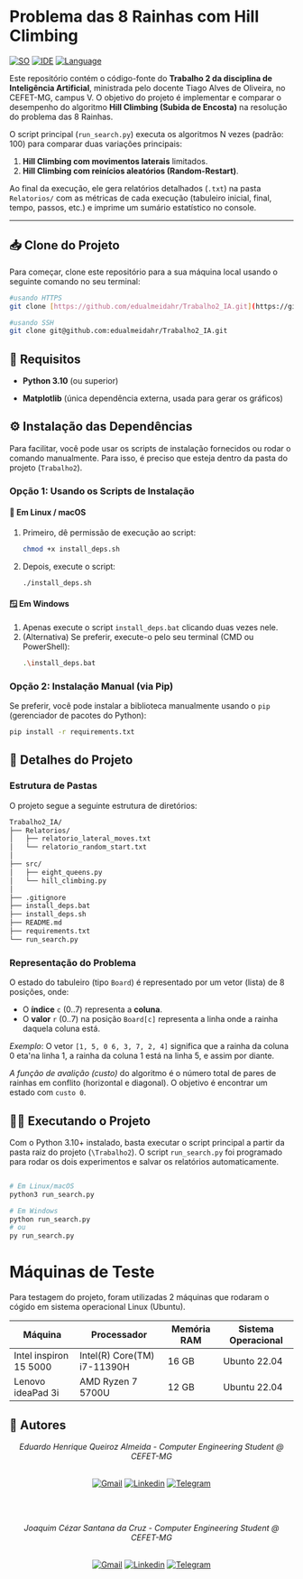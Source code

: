 # Problema das 8 Rainhas com Hill Climbing
[![SO][Ubuntu-badge]][Ubuntu-url]
[![IDE][vscode-badge]][vscode-url]
[![Language][python-badge]][python-url]

Este repositório contém o código-fonte do **Trabalho 2 da disciplina de Inteligência Artificial**, ministrada pelo docente Tiago Alves de Oliveira, no CEFET-MG, campus V. O objetivo do projeto é implementar e comparar o desempenho do algoritmo **Hill Climbing (Subida de Encosta)** na resolução do problema das 8 Rainhas.

O script principal (`run_search.py`) executa os algoritmos N vezes (padrão: 100) para comparar duas variações principais:
1.  **Hill Climbing com movimentos laterais** limitados.
2.  **Hill Climbing com reinícios aleatórios (Random-Restart)**.

Ao final da execução, ele gera relatórios detalhados (`.txt`) na pasta `Relatorios/` com as métricas de cada execução (tabuleiro inicial, final, tempo, passos, etc.) e imprime um sumário estatístico no console.

---

## 📥 Clone do Projeto

Para começar, clone este repositório para a sua máquina local usando o seguinte comando no seu terminal:

```bash
#usando HTTPS
git clone [https://github.com/edualmeidahr/Trabalho2_IA.git](https://github.com/edualmeidahr/Trabalho2_IA.git)

#usando SSH
git clone git@github.com:edualmeidahr/Trabalho2_IA.git
```

## 🚀 Requisitos

- **Python 3.10** (ou superior)
* **Matplotlib** (única dependência externa, usada para gerar os gráficos)




## ⚙️ Instalação das Dependências

Para facilitar, você pode usar os scripts de instalação fornecidos ou rodar o comando manualmente. Para isso, é preciso que esteja dentro da pasta do projeto (`Trabalho2`).

### Opção 1: Usando os Scripts de Instalação

#### 🐧 Em Linux / macOS

1.  Primeiro, dê permissão de execução ao script:
    ```bash
    chmod +x install_deps.sh
    ```
2.  Depois, execute o script:
    ```bash
    ./install_deps.sh
    ```

#### 🪟 Em Windows

1.  Apenas execute o script `install_deps.bat` clicando duas vezes nele.
2.  (Alternativa) Se preferir, execute-o pelo seu terminal (CMD ou PowerShell):
    ```bash
    .\install_deps.bat
    ```

### Opção 2: Instalação Manual (via Pip)

Se preferir, você pode instalar a biblioteca manualmente usando o `pip` (gerenciador de pacotes do Python):

```bash
pip install -r requirements.txt
```



## 📂 Detalhes do Projeto

### Estrutura de Pastas

O projeto segue a seguinte estrutura de diretórios: 


``` Markdown
Trabalho2_IA/
├── Relatorios/
│   ├── relatorio_lateral_moves.txt
│   └── relatorio_random_start.txt
│
├── src/
│   ├── eight_queens.py
│   └── hill_climbing.py
│
├── .gitignore
├── install_deps.bat
├── install_deps.sh
├── README.md
├── requirements.txt
└── run_search.py
```

### Representação do Problema

O estado do tabuleiro (tipo `Board`) é representado por um vetor (lista) de 8 posições, onde: 

- O **índice** `c` (0..7) representa a **coluna**.
- O **valor** `r` (0..7) na posição `Board[c]` representa a linha onde a rainha daquela coluna está. 

*Exemplo*: O vetor `[1, 5, 0 6, 3, 7, 2, 4]` significa que a rainha da coluna 0 eta'na linha 1, a rainha da coluna 1 está na linha 5, e assim por diante. 

*A função de avalição (custo)* do algoritmo é o número total de pares de rainhas em conflito (horizontal e diagonal). O objetivo é encontrar um estado com `custo 0`. 


## 🏃‍♂️ Executando o Projeto

Com o Python 3.10+ instalado, basta executar o script principal a partir da pasta raiz do projeto (`\Trabalho2`). O script `run_search.py` foi programado para rodar os dois experimentos e salvar os relatórios automaticamente.


``` BASH

# Em Linux/macOS
python3 run_search.py

# Em Windows
python run_search.py
# ou
py run_search.py
```

# Máquinas de Teste

Para testagem do projeto, foram utilizadas 2 máquinas que rodaram o cógido em sistema operacional Linux (Ubuntu).

| Máquina | Processador            | Memória RAM | Sistema Operacional |
|------------------|------------------------|-------------|---------------------|
| Intel inspiron 15 5000 |Intel(R) Core(TM) i7-11390H    | 16 GB       | Ubunto 22.04     |
| Lenovo ideaPad 3i    | AMD Ryzen 7 5700U       | 12 GB        | Ubuntu 22.04       |



## 📨 Autores

<div align="center">
<i>Eduardo Henrique Queiroz Almeida - Computer Engineering Student @ CEFET-MG</i>
<br><br>

[![Gmail][gmail-badge]][gmail-autor1]
[![Linkedin][linkedin-badge]][linkedin-autor1]
[![Telegram][telegram-badge]][telegram-autor1]

<br><br>


<i>Joaquim Cézar Santana da Cruz - Computer Engineering Student @ CEFET-MG</i>
<br><br>

[![Gmail][gmail-badge]][gmail-autor4]
[![Linkedin][linkedin-badge]][linkedin-autor4]
[![Telegram][telegram-badge]][telegram-autor4]


</div>

[linkedin-badge]: https://img.shields.io/badge/-LinkedIn-0077B5?style=for-the-badge&logo=Linkedin&logoColor=white
[telegram-badge]: https://img.shields.io/badge/Telegram-2CA5E0?style=for-the-badge&logo=telegram&logoColor=white
[gmail-badge]: https://img.shields.io/badge/-Gmail-D14836?style=for-the-badge&logo=Gmail&logoColor=white

[linkedin-autor1]: https://www.linkedin.com/in/eduardo-henrique-queiroz-almeida-61378a124/
[telegram-autor1]: https://t.me
[gmail-autor1]: mailto:eduardohenriquecruzeiro123@gmail.com

[linkedin-autor4]: https://www.linkedin.com/in/joaquim-cruz-b760bb350/
[telegram-autor4]: https://t.me/
[gmail-autor4]: mailto:joaquimcezar930@gmail.com

[ubuntu-badge]: https://img.shields.io/badge/Ubuntu-E95420?style=for-the-badge&logo=ubuntu&logoColor=white
[Ubuntu-url]: https://ubuntu.com/
[vscode-badge]: https://img.shields.io/badge/Visual%20Studio%20Code-0078d7.svg?style=for-the-badge&logo=visual-studio-code&logoColor=white
[vscode-url]: https://code.visualstudio.com/docs/?dv=linux64_deb
[make-badge]: https://img.shields.io/badge/_-MAKEFILE-427819.svg?style=for-the-badge
[make-url]: https://www.gnu.org/software/make/manual/make.html
[python-badge]: https://img.shields.io/badge/python-3670A0?style=for-the-badge&logo=python&logoColor=ffdd54
[python-url]: https://www.python.org/
